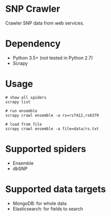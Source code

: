 SNP Crawler
===========

Crawler SNP data from web services.

# Dependency
- Python 3.5+ (not tested in Python 2.7)
- Scrapy

# Usage
```
# show all spiders
scrapy list

# run ensemble
scrapy crawl ensemble -a rs=rs7412,rs6379

# load from file
scrapy crawl ensemble -a file=data/rs.txt
```

# Supported spiders
- Ensemble
- dbSNP

# Supported data targets
- MongoDB: for whole data
- Elasticsearch: for fields to search
